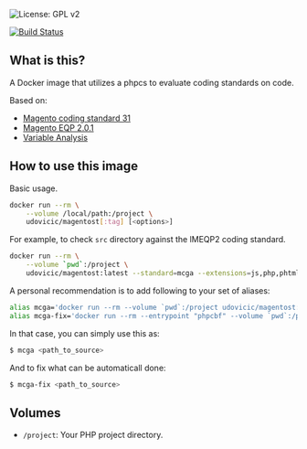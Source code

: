 ![License: GPL v2](https://img.shields.io/badge/License-GPL%20v2-blue.svg)

[![Build Status](https://travis-ci.com/udovicic/magento-static-test.svg?branch=master)](https://travis-ci.com/udovicic/magento-static-test)

## What is this?

A Docker image that utilizes a phpcs to evaluate coding standards on code.

Based on:
* [Magento coding standard 31](https://github.com/magento/magento-coding-standard)
* [Magento EQP 2.0.1](https://github.com/magento/marketplace-eqp)
* [Variable Analysis](https://github.com/sirbrillig/phpcs-variable-analysis)

## How to use this image

Basic usage.

```bash
docker run --rm \
    --volume /local/path:/project \
    udovicic/magentost[:tag] [<options>]
```

For example, to check `src` directory against the lMEQP2 coding standard.

```bash
docker run --rm \
    --volume `pwd`:/project \
    udovicic/magentost:latest --standard=mcga --extensions=js,php,phtml src
```

A personal recommendation is to add following to your set of aliases:

```bash
alias mcga='docker run --rm --volume `pwd`:/project udovicic/magentost:latest --standard=mcga --extensions=js,php,phtml'
alias mcga-fix='docker run --rm --entrypoint "phpcbf" --volume `pwd`:/project udovicic/magentost:latest --standard=mcga --extensions=js,php,phtml'
```

In that case, you can simply use this as:

```bash
$ mcga <path_to_source>
```

And to fix what can be automaticall done:
```bash
$ mcga-fix <path_to_source>
```


## Volumes

* `/project`: Your PHP project directory.
